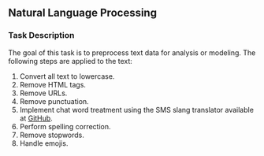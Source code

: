 ## Natural Language Processing

### Task Description

The goal of this task is to preprocess text data for analysis or modeling. The following steps are applied to the text:

1. Convert all text to lowercase.
2. Remove HTML tags.  
3. Remove URLs.
4. Remove punctuation.
5. Implement chat word treatment using the SMS slang translator available at [GitHub](https://github.com/rishabhverma17/sms_slang_translator).
6. Perform spelling correction.
7. Remove stopwords.
8. Handle emojis.

